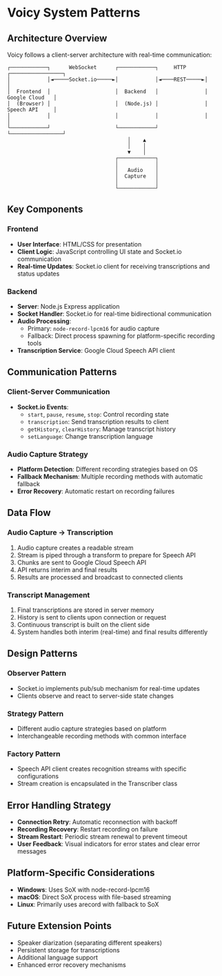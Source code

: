 # Voicy System Patterns

## Architecture Overview

Voicy follows a client-server architecture with real-time communication:

```
┌────────────┐      WebSocket      ┌────────────┐     HTTP      ┌─────────────────┐
│            │◄─────Socket.io─────►│            │◄────REST─────►│                 │
│  Frontend  │                     │  Backend   │               │  Google Cloud   │
│  (Browser) │                     │  (Node.js) │               │  Speech API     │
│            │                     │            │               │                 │
└────────────┘                     └────────────┘               └─────────────────┘
                                       │    ▲
                                       │    │
                                       ▼    │
                                   ┌────────────┐
                                   │            │
                                   │   Audio    │
                                   │  Capture   │
                                   │            │
                                   └────────────┘
```

## Key Components

### Frontend
- **User Interface**: HTML/CSS for presentation
- **Client Logic**: JavaScript controlling UI state and Socket.io communication
- **Real-time Updates**: Socket.io client for receiving transcriptions and status updates

### Backend
- **Server**: Node.js Express application
- **Socket Handler**: Socket.io for real-time bidirectional communication
- **Audio Processing**: 
  - Primary: `node-record-lpcm16` for audio capture
  - Fallback: Direct process spawning for platform-specific recording tools
- **Transcription Service**: Google Cloud Speech API client

## Communication Patterns

### Client-Server Communication
- **Socket.io Events**:
  - `start`, `pause`, `resume`, `stop`: Control recording state
  - `transcription`: Send transcription results to client
  - `getHistory`, `clearHistory`: Manage transcript history
  - `setLanguage`: Change transcription language

### Audio Capture Strategy
- **Platform Detection**: Different recording strategies based on OS
- **Fallback Mechanism**: Multiple recording methods with automatic fallback
- **Error Recovery**: Automatic restart on recording failures

## Data Flow

### Audio Capture → Transcription
1. Audio capture creates a readable stream
2. Stream is piped through a transform to prepare for Speech API
3. Chunks are sent to Google Cloud Speech API
4. API returns interim and final results
5. Results are processed and broadcast to connected clients

### Transcript Management
1. Final transcriptions are stored in server memory
2. History is sent to clients upon connection or request
3. Continuous transcript is built on the client side
4. System handles both interim (real-time) and final results differently

## Design Patterns

### Observer Pattern
- Socket.io implements pub/sub mechanism for real-time updates
- Clients observe and react to server-side state changes

### Strategy Pattern
- Different audio capture strategies based on platform
- Interchangeable recording methods with common interface

### Factory Pattern
- Speech API client creates recognition streams with specific configurations
- Stream creation is encapsulated in the Transcriber class

## Error Handling Strategy
- **Connection Retry**: Automatic reconnection with backoff
- **Recording Recovery**: Restart recording on failure
- **Stream Restart**: Periodic stream renewal to prevent timeout
- **User Feedback**: Visual indicators for error states and clear error messages

## Platform-Specific Considerations
- **Windows**: Uses SoX with node-record-lpcm16
- **macOS**: Direct SoX process with file-based streaming
- **Linux**: Primarily uses arecord with fallback to SoX

## Future Extension Points
- Speaker diarization (separating different speakers)
- Persistent storage for transcriptions
- Additional language support
- Enhanced error recovery mechanisms 